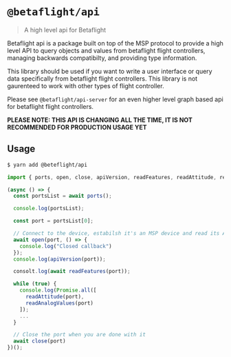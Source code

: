 # `@betaflight/api`
> A high level api for Betaflight

Betaflight api is a package built on top of the MSP protocol to
provide a high level API to query objects and values from betaflight 
flight controllers, managing backwards compatibilty, and providing type 
information.

This library should be used if you want to write a user interface or query
data specifically from betaflight flight controllers. This library
is not gaurenteed to work with other types of flight controller.

Please see `@betaflight/api-server` for an even higher level graph based 
api for betaflight flight controllers.

**PLEASE NOTE: THIS API IS CHANGING ALL THE TIME, IT IS NOT RECOMMENDED FOR PRODUCTION USAGE YET**

## Usage

```bash
$ yarn add @beteflight/api
```

```typescript
import { ports, open, close, apiVersion, readFeatures, readAttitude, readGps } from "@betaflight/api";

(async () => {
  const portsList = await ports();

  console.log(portsList);

  const port = portsList[0];

  // Connect to the device, estabilsh it's an MSP device and read its API version
  await open(port, () => {
    console.log("Closed callback")
  });
  console.log(apiVersion(port));

  consolt.log(await readFeatures(port));

  while (true) {
    console.log(Promise.all([
      readAttitude(port),
      readAnalogValues(port)
    ]);
    ...
  }

  // Close the port when you are done with it
  await close(port)
})();
```